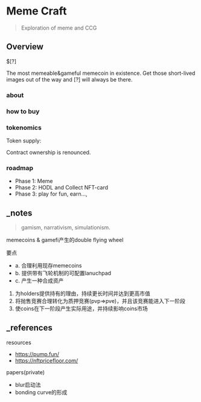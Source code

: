 # Meme Craft
> Exploration of meme and CCG

## Overview
$[?]

The most memeable&gameful memecoin in existence. Get those short-lived images out of the way and [?] will always be there.

### about

### how to buy

### tokenomics

Token supply:

Contract ownership is renounced. 

### roadmap
- Phase 1: Meme
- Phase 2: HODL and Collect NFT-card
- Phase 3: play for fun, earn..., 

## _notes

> gamism, narrativism, simulationism.

memecoins & gamefi产生的double flying wheel

要点
- a. 合理利用现存memecoins
- b. 提供带有飞轮机制的可配置lanuchpad
- c. 产生一种合成资产

1. 为holders提供持有的理由，持续更长时间并达到更高市值
2. 将抛售竞赛合理转化为质押竞赛(pvp=>pve)，并且该竞赛能进入下一阶段
3. 使coins在下一阶段产生实际用途，并持续影响coins市场


## _references
resources
- https://pump.fun/
- https://nftpricefloor.com/

papers(private)
- blur启动法
- bonding curve的形成